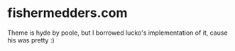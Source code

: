 # fishermedders.com
Theme is hyde by poole, but I borrowed lucko's implementation of it, cause his was pretty :)
